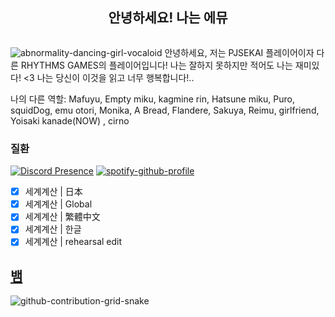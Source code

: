 <h2 align="center">안녕하세요! 나는 에뮤</h2>
<p align="center" alt="" width="">
    <img alt="" src="assets/standard.gif">
</p>


![abnormality-dancing-girl-vocaloid](https://user-images.githubusercontent.com/117464679/211882563-592c52be-b82a-4ee5-9640-df673d150d4d.gif)
안녕하세요, 저는 PJSEKAI 플레이어이자 다른 RHYTHMS GAMES의 플레이어입니다! 나는 잘하지 못하지만 적어도 나는 재미있다! <3 나는 당신이 이것을 읽고 너무 행복합니다!..

나의 다른 역할: Mafuyu, Empty miku, kagmine rin, Hatsune miku, Puro, squidDog, emu otori, Monika, A Bread, Flandere, Sakuya, Reimu, girlfriend, Yoisaki kanade(NOW) , cirno

### 질환
[![Discord Presence](https://lanyard-profile-readme.vercel.app/api/891490390794964992?theme=%?bg=ff66bC&animated=true&hideDiscrim=true&borderRadius=30px&idleMessage=아마도%20세계계산)](https://discord.com/users/891490390794964992)
[![spotify-github-profile](https://spotify-github-profile.vercel.app/api/view?uid=31sju7bunnvaxguotc7yyow7aeli&cover_image=true&theme=default&show_offline=false&background_color=121212&bar_color_cover=true)](https://spotify-github-profile.vercel.app/api/view?uid=31sju7bunnvaxguotc7yyow7aeli&redirect=true)
- [x] 세계계산 | 日本
- [x] 세계계산 | Global
- [x] 세계계산 | 繁體中文
- [x] 세계계산 | 한글
- [x] 세계계산 | rehearsal edit

## [뱀](https://open.spotify.com/playlist/2y9dxZ2zh1ZwCY8zXW946O?si=E-eEcFQdQ3Sycmgqgtid6A&utm_source=copy-link) 
![github-contribution-grid-snake](https://user-images.githubusercontent.com/117464679/204690278-e3bad35a-fc8d-4604-9dc6-3951aca0c276.svg)

